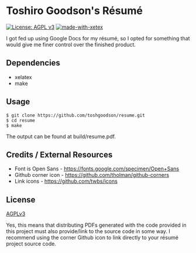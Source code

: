 # Toshiro Goodson's Résumé

[![License: AGPL v3](https://img.shields.io/badge/License-AGPL%20v3-blue.svg)](https://www.gnu.org/licenses/agpl-3.0) [![made-with-xetex](https://img.shields.io/badge/Made%20with-XeTeX-1f425f.svg)](http://xetex.sourceforge.net/)

I got fed up using Google Docs for my résumé, so I opted for something that would give me finer control over the finished product.

## Dependencies

- xelatex
- make

## Usage

```console
$ git clone https://github.com/toshgoodson/resume.git
$ cd resume
$ make
```

The output can be found at build/resume.pdf.

## Credits / External Resources

- Font is Open Sans - https://fonts.google.com/specimen/Open+Sans
- Github corner icon - https://github.com/tholman/github-corners
- Link icons - https://github.com/twbs/icons

## License

[AGPLv3](/LICENSE)

Yes, this means that distributing PDFs generated with the code provided in this project must also provide/link to the source code in some way. I recommend using the corner Github icon to link directly to your résumé project source code.
